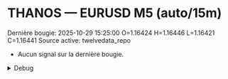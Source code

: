 # THANOS — EURUSD M5 (auto/15m)
Dernière bougie: 2025-10-29 15:25:00  O=1.16424  H=1.16446  L=1.16421  C=1.16441
Source active: twelvedata_repo

- Aucun signal sur la dernière bougie.

<details><summary>Debug</summary>

- TD_API_KEY manquant.

</details>